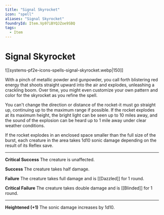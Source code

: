 ```yaml
---
title: "Signal Skyrocket"
icon: "spell"
aliases: "Signal Skyrocket"
foundryId: Item.Vp97iBYQJZoe9SBQ
tags:
  - Item
---
```


# Signal Skyrocket
![[systems-pf2e-icons-spells-signal-skyrocket.webp|150]]

With a pinch of metallic powder and gunpowder, you call forth blistering red energy that shoots straight upward into the air and explodes, unleashing a crackling boom. Over time, you might even customize your own pattern and color for the skyrocket as you refine the spell.

You can't change the direction or distance of the rocket-it must go straight up, continuing up to the maximum range if possible. If the rocket explodes at its maximum height, the bright light can be seen up to 10 miles away, and the sound of the explosion can be heard up to 1 mile away under clear weather conditions.

If the rocket explodes in an enclosed space smaller than the full size of the burst, each creature in the area takes 1d10 sonic damage depending on the result of its Reflex save.

* * *

**Critical Success** The creature is unaffected.

**Success** The creature takes half damage.

**Failure** The creature takes full damage and is [[Dazzled]] for 1 round.

**Critical Failure** The creature takes double damage and is [[Blinded]] for 1 round.

* * *

**Heightened (+1)** The sonic damage increases by 1d10.
